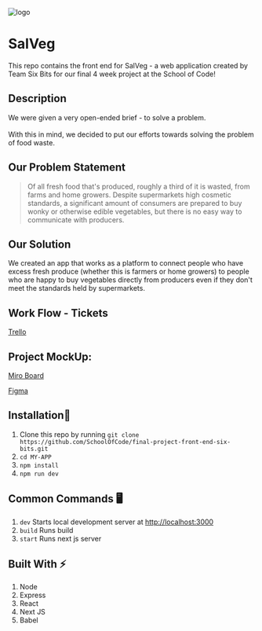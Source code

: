 ![logo](https://user-images.githubusercontent.com/93525369/156549896-6ba5c047-9158-4497-99eb-846979a4c738.png)

# SalVeg

This repo contains the front end for SalVeg - a web application created by Team Six Bits for our final 4 week project at the School of Code!

## Description

We were given a very open-ended brief - to solve a problem. <br></br>
With this in mind, we decided to put our efforts towards solving the problem of food waste.

## Our Problem Statement

> Of all fresh food that's produced, roughly a third of it is wasted, from farms and home growers. Despite supermarkets high cosmetic standards, a significant amount of consumers are prepared to buy wonky or otherwise edible vegetables, but there is no easy way to communicate with producers.

## Our Solution

We created an app that works as a platform to connect people who have excess fresh produce (whether this is farmers or home growers) to people who are happy to buy vegetables directly from producers even if they don't meet the standards held by supermarkets.

## Work Flow - Tickets
[Trello](https://trello.com/sixbits2)

## Project MockUp:
[Miro Board](https://miro.com/app/board/uXjVONMC4Tw=/)

[Figma](https://www.figma.com/file/3p7PyRYodOVWr08FAv2QTQ/Food-waste-app?node-id=0%3A1)


## Installation🔧

1. Clone this repo by running `git clone https://github.com/SchoolOfCode/final-project-front-end-six-bits.git`
2. `cd MY-APP`
3. `npm install`
4. `npm run dev`

## Common Commands  🖥️ 

1. `dev` Starts local development server at [http://localhost:3000](http://localhost:3000)
2. `build` Runs build
3. `start` Runs next js server

## Built With ⚡

1. Node
2. Express
3. React
4. Next JS
5. Babel
